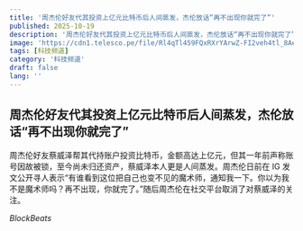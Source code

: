 ```yaml
---
title: '周杰伦好友代其投资上亿元比特币后人间蒸发，杰伦放话“再不出现你就完了”'
published: 2025-10-19
description: '周杰伦好友代其投资上亿元比特币后人间蒸发，杰伦放话“再不出现你就完了”'
image: 'https://cdn1.telesco.pe/file/Rl4qTl459FQxRXrYArwZ-FI2veh4tl_8AeyDoCX1MMhvMcg9Hj1e_Ux88f3X6VfRRVHFn_oTo5OARe_CPcZ8_OfqGyOjgV440gWrqiCilhAsgXiuYM1-g5yWX-ajvVy-LGDr2OqjN4wisj1s252OvOFDHqdkkkHXhTrSY4JM-vR5oWMKO-gHI8zTppW4MwFqxaU8u6ixh6wB_j-uAZmuagjvME3rz0FnNWMEM_9-WJ4A60k804R3Rqnx-YO8gtZ3NW5at9oZltQ5qWHoFB3NMm65WcKJXC2wIWvf2MB2w5v_BZ7Q8laIesqQZkpncHhJQLBpL73SVib_n_oioDGCJQ.jpg'
tags: [科技频道]
category: '科技频道'
draft: false
lang: ''
---
```


## 周杰伦好友代其投资上亿元比特币后人间蒸发，杰伦放话“再不出现你就完了”

周杰伦好友蔡威泽帮其代持账户投资比特币，金额高达上亿元，但其一年前声称账号因故被锁，至今尚未归还资产，蔡威泽本人更是人间蒸发。周杰伦日前在 IG 发文公开寻人表示“有谁看到这位把自己也变不见的魔术师，通知我一下。你以为我不是魔术师吗？再不出现，你就完了。”随后周杰伦在社交平台取消了对蔡威泽的关注。

*BlockBeats*
